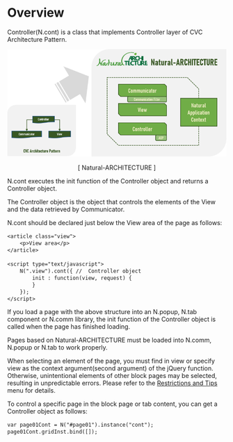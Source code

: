 Overview
===

Controller(N.cont) is a class that implements Controller layer of CVC Architecture Pattern.

![](images/intr/pic4.png)
<center>[ Natural-ARCHITECTURE ]</center>

N.cont executes the init function of the Controller object and returns a Controller object.
<p class="alert">The Controller object is the object that controls the elements of the View and the data retrieved by Communicator.</p>

N.cont should be declared just below the View area of the page as follows:

```
<article class="view">
    <p>View area</p>
</article>

<script type="text/javascript">
    N(".view").cont({ //  Controller object
        init : function(view, request) {
        }
    });
</script>
```

If you load a page with the above structure into an N.popup, N.tab component or N.comm library, the init function of the Controller object is called when the page has finished loading.
<p class="alert">Pages based on Natural-ARCHITECTURE must be loaded into N.comm, N.popup or N.tab to work properly.</p>
<p class="alert">When selecting an element of the page, you must find in view or specify view as the context argument(second argument) of the jQuery function. Otherwise, unintentional elements of other block pages may be selected, resulting in unpredictable errors. Please refer to the <a href="#cmVmcjA2MDElMjRSZXN0cmljdGlvbnMlMjBhbmQlMjBUaXBzJGh0bWwlMkZuYXR1cmFsanMlMkZyZWZyJTJGcmVmcjA2MDEuaHRtbA==">Restrictions and Tips</a> menu for details.</p>

To control a specific page in the block page or tab content, you can get a Controller object as follows:

```
var page01Cont = N("#page01").instance("cont");
page01Cont.gridInst.bind([]);
```